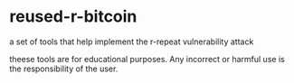 # reused-r-bitcoin
a set of tools that help implement the r-repeat vulnerability attack

theese tools are for educational purposes. Any incorrect or harmful use is the responsibility of the user.
